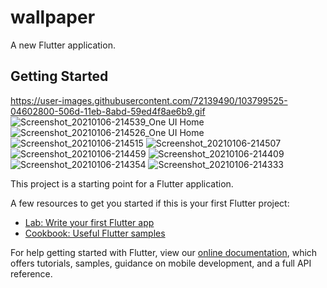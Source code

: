 # wallpaper

A new Flutter application.

## Getting Started

https://user-images.githubusercontent.com/72139490/103799525-04602800-506d-11eb-8abd-59ed4f8ae6b9.gif
![Screenshot_20210106-214539_One UI Home](https://user-images.githubusercontent.com/72139490/103799652-2eb1e580-506d-11eb-8164-f5327d60f880.jpg)
![Screenshot_20210106-214526_One UI Home](https://user-images.githubusercontent.com/72139490/103799766-5903a300-506d-11eb-9328-d2fe2cf6155d.jpg)
![Screenshot_20210106-214515](https://user-images.githubusercontent.com/72139490/103799863-7cc6e900-506d-11eb-83fa-5b99f34ef10d.jpg)
![Screenshot_20210106-214507](https://user-images.githubusercontent.com/72139490/103799919-8b150500-506d-11eb-9c76-4abc08b8682d.jpg)
![Screenshot_20210106-214459](https://user-images.githubusercontent.com/72139490/103799950-95cf9a00-506d-11eb-9047-28c7f4ed4db2.jpg)
![Screenshot_20210106-214409](https://user-images.githubusercontent.com/72139490/103800030-af70e180-506d-11eb-9203-425b3ea3518d.jpg)
![Screenshot_20210106-214354](https://user-images.githubusercontent.com/72139490/103800102-c9122900-506d-11eb-8acc-2f604b709763.jpg)
![Screenshot_20210106-214333](https://user-images.githubusercontent.com/72139490/103800140-d62f1800-506d-11eb-9a5c-4d43017ee984.jpg)


This project is a starting point for a Flutter application.

A few resources to get you started if this is your first Flutter project:

- [Lab: Write your first Flutter app](https://flutter.dev/docs/get-started/codelab)
- [Cookbook: Useful Flutter samples](https://flutter.dev/docs/cookbook)

For help getting started with Flutter, view our
[online documentation](https://flutter.dev/docs), which offers tutorials,
samples, guidance on mobile development, and a full API reference.
